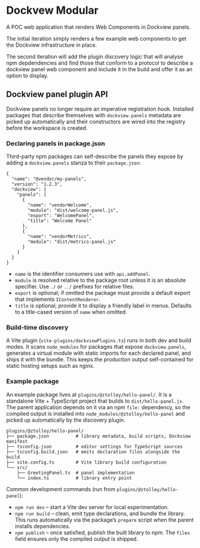 # Dockvew Modular

A POC web application that renders Web Components in Dockview panels.

The initial iteration simply renders a few example web components to get the Dockview infrastructure in place.

The second iteration will add the plugin discovery logic that will analyse npm depdendencies and find those that conform to a protocol to describe a dockview panel web component and include it in the build and offer it as an option to display.

## Dockview panel plugin API

Dockview panels no longer require an imperative registration hook. Installed packages that describe themselves with `dockview.panels` metadata are picked up automatically and their constructors are wired into the registry before the workspace is created.

### Declaring panels in package.json

Third-party npm packages can self-describe the panels they expose by adding a `dockview.panels` stanza to their `package.json`:

```jsonc
{
  "name": "@vendor/my-panels",
  "version": "1.2.3",
  "dockview": {
    "panels": [
      {
        "name": "vendorWelcome",
        "module": "dist/welcome-panel.js",
        "export": "WelcomePanel",
        "title": "Welcome Panel"
      },
      {
        "name": "vendorMetrics",
        "module": "dist/metrics-panel.js"
      }
    ]
  }
}
```

- `name` is the identifier consumers use with `api.addPanel`.
- `module` is resolved relative to the package root unless it is an absolute specifier. Use `./` or `../` prefixes for relative files.
- `export` is optional; if omitted the package must provide a default export that implements `IContentRenderer`.
- `title` is optional; provide it to display a friendly label in menus. Defaults to a title-cased version of `name` when omitted.

### Build-time discovery

A Vite plugin (`vite-plugins/dockviewPlugins.ts`) runs in both dev and build modes. It scans `node_modules` for packages that expose `dockview.panels`, generates a virtual module with static imports for each declared panel, and ships it with the bundle. This keeps the production output self-contained for static hosting setups such as nginx.

### Example package

An example package lives at `plugins/@ztolley/hello-panel/`. It is a standalone Vite + TypeScript project that builds to `dist/hello-panel.js`. The parent application depends on it via an npm `file:` dependency, so the compiled output is installed into `node_modules/@ztolley/hello-panel` and picked up automatically by the discovery plugin.

```
plugins/@ztolley/hello-panel/
├── package.json          # library metadata, build scripts, Dockview manifest
├── tsconfig.json         # editor settings for TypeScript sources
├── tsconfig.build.json   # emits declaration files alongside the build
├── vite.config.ts        # Vite library build configuration
└── src/
    ├── GreetingPanel.ts  # panel implementation
    └── index.ts          # library entry point
```

Common development commands (run from `plugins/@ztolley/hello-panel`):

- `npm run dev` – start a Vite dev server for local experimentation.
- `npm run build` – clean, emit type declarations, and bundle the library. This runs automatically via the package’s `prepare` script when the parent installs dependencies.
- `npm publish` – once satisfied, publish the built library to npm. The `files` field ensures only the compiled output is shipped.
